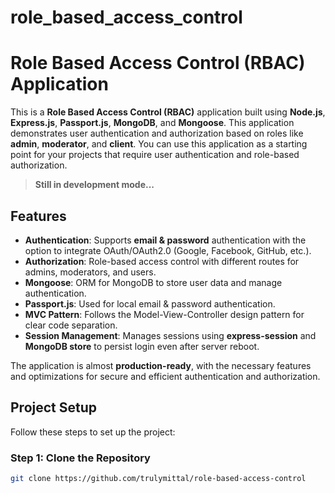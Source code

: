 # role_based_access_control
# Role Based Access Control (RBAC) Application

This is a **Role Based Access Control (RBAC)** application built using **Node.js**, **Express.js**, **Passport.js**, **MongoDB**, and **Mongoose**. This application demonstrates user authentication and authorization based on roles like **admin**, **moderator**, and **client**. You can use this application as a starting point for your projects that require user authentication and role-based authorization.

> **Still in development mode...**

## Features

- **Authentication**: Supports **email & password** authentication with the option to integrate OAuth/OAuth2.0 (Google, Facebook, GitHub, etc.).
- **Authorization**: Role-based access control with different routes for admins, moderators, and users.
- **Mongoose**: ORM for MongoDB to store user data and manage authentication.
- **Passport.js**: Used for local email & password authentication.
- **MVC Pattern**: Follows the Model-View-Controller design pattern for clear code separation.
- **Session Management**: Manages sessions using **express-session** and **MongoDB store** to persist login even after server reboot.

The application is almost **production-ready**, with the necessary features and optimizations for secure and efficient authentication and authorization.

## Project Setup

Follow these steps to set up the project:

### Step 1: Clone the Repository

```bash
git clone https://github.com/trulymittal/role-based-access-control
